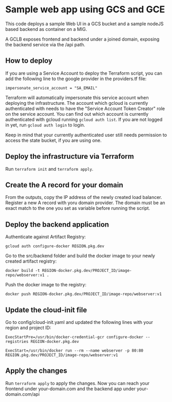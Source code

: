 # Sample web app using GCS and GCE

This code deploys a sample Web UI in a GCS bucket and a sample nodeJS based backend as container on a MIG.

A GCLB exposes frontend and backend under a joined domain, exposing the backend service via the /api path.

## How to deploy

If you are using a Service Account to deploy the Terraform script, you can add the following line to the google provider in the providers.tf file:

`impersonate_service_account = "SA_EMAIL"`

Terraform will automatically impersonate this service account when deploying the infrastructure. The account which gcloud is currently authenticated with needs to have the "Service Account Token Creator" role on the service account. You can find out which account is currently authenticated with gcloud running `gcloud auth list`. If you are not logged in yet, run `gcloud auth login` to login.

Keep in mind that your currently authenticated user still needs permission to access the state bucket, if you are using one.

## Deploy the infrastructure via Terraform

Run `terraform init` and `terraform apply`. 

## Create the A record for your domain

From the outputs, copy the IP address of the newly created load balancer. Register a new A record with yoru domain provider. The domain must be an exact match to the one you set as variable before running the script.

## Deploy the backend application

Authenticate against Artifact Registry:

`gcloud auth configure-docker REGION.pkg.dev`

Go to the src/backend folder and build the docker image to your newly created artifact registry:

`docker build -t REGION-docker.pkg.dev/PROJECT_ID/image-repo/webserver:v1 .`

Push the docker image to the registry:

`docker push REGION-docker.pkg.dev/PROJECT_ID/image-repo/webserver:v1`

## Update the cloud-init file

Go to config/cloud-init.yaml and updated the following lines with your region and project ID:

`ExecStartPre=/usr/bin/docker-credential-gcr configure-docker --registries REGION-docker.pkg.dev`

`ExecStart=/usr/bin/docker run --rm --name webserver -p 80:80 REGION.pkg.dev/PROJECT_ID/image-repo/webserver:v1`


## Apply the changes

Run `terraform apply` to apply the changes. Now you can reach your frontend under your-domain.com and the backend app under your-domain.com/api